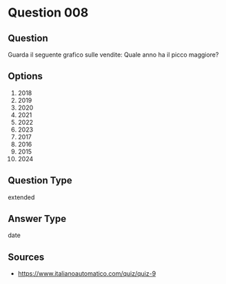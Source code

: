 # Question 008

## Question
Guarda il seguente grafico sulle vendite: Quale anno ha il picco maggiore?

## Options
1. 2018
2. 2019
3. 2020
4. 2021
5. 2022
6. 2023
7. 2017
8. 2016
9. 2015
10. 2024

## Question Type
extended

## Answer Type
date

## Sources
- https://www.italianoautomatico.com/quiz/quiz-9